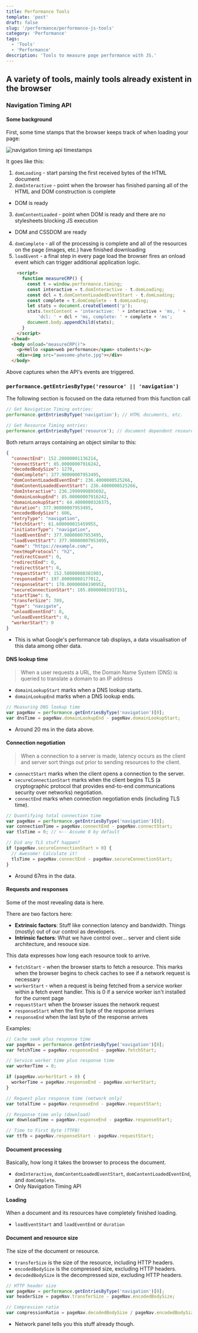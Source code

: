 ```yaml
---
title: Performance Tools
template: 'post'
draft: false
slug: '/performance/performance-js-tools'
category: 'Performance'
tags:
  - 'Tools'
  - 'Performance'
description: 'Tools to measure page performance with JS.'
---
```


## A variety of tools, mainly tools already existent in the browser

### Navigation Timing API

#### Some background

First, some time stamps that the browser keeps track of when loading your page:

![navigation timing api timestamps](https://developers.google.com/web/fundamentals/performance/critical-rendering-path/images/dom-navtiming.png)

It goes like this:

1. `domLoading` - start parsing the first received bytes of the HTML document
2. `domInteractive` - point when the browser has finished parsing all of the HTML and DOM construction is complete

- DOM is ready

3. `domContentLoaded` - point when DOM is ready and there are no stylesheets blocking JS execution

- DOM and CSSDOM are ready

4. `domComplete` - all of the processing is complete and all of the resources on the page (images, etc.) have finished downloading
5. `loadEvent` - a final step in every page load the browser fires an onload event which can trigger additional application logic.

```html
    <script>
      function measureCRP() {
        const t = window.performance.timing;
        const interactive = t.domInteractive - t.domLoading;
        const dcl = t.domContentLoadedEventStart - t.domLoading;
        const complete = t.domComplete - t.domLoading;
        let stats = document.createElement('p');
        stats.textContent = 'interactive: ' + interactive + 'ms, ' +
            'dcl: ' + dcl + 'ms, complete: ' + complete + 'ms';
        document.body.appendChild(stats);
      }
    </script>
  </head>
  <body onload="measureCRP()">
    <p>Hello <span>web performance</span> students!</p>
    <div><img src="awesome-photo.jpg"></div>
  </body>
```

Above captures when the API's events are triggered.

### `performance.getEntriesByType('resource' || 'navigation')`

The following section is focused on the data returned from this function call

```js
// Get Navigation Timing entries:
performance.getEntriesByType('navigation'); // HTML documents, etc.

// Get Resource Timing entries:
performance.getEntriesByType('resource'); // document dependent resources
```

Both return arrays containing an object similar to this:

```json
{
  "connectEnd": 152.20000001136214,
  "connectStart": 85.00000007916242,
  "decodedBodySize": 1270,
  "domComplete": 377.90000007953495,
  "domContentLoadedEventEnd": 236.4000000525266,
  "domContentLoadedEventStart": 236.4000000525266,
  "domInteractive": 236.2999999895692,
  "domainLookupEnd": 85.00000007916242,
  "domainLookupStart": 64.4000000320375,
  "duration": 377.90000007953495,
  "encodedBodySize": 606,
  "entryType": "navigation",
  "fetchStart": 61.600000015459955,
  "initiatorType": "navigation",
  "loadEventEnd": 377.90000007953495,
  "loadEventStart": 377.90000007953495,
  "name": "https://example.com/",
  "nextHopProtocol": "h2",
  "redirectCount": 0,
  "redirectEnd": 0,
  "redirectStart": 0,
  "requestStart": 152.50000008381903,
  "responseEnd": 197.80000008177012,
  "responseStart": 170.00000004190952,
  "secureConnectionStart": 105.80000001937151,
  "startTime": 0,
  "transferSize": 789,
  "type": "navigate",
  "unloadEventEnd": 0,
  "unloadEventStart": 0,
  "workerStart": 0
}
```

- This is what Google's performance tab displays, a data visualisation of this data among other data.

#### DNS lookup time

> When a user requests a URL, the Domain Name System (DNS) is queried to translate a domain to an IP address

- `domainLookupStart` marks when a DNS lookup starts.
- `domainLookupEnd` marks when a DNS lookup ends.

```js
// Measuring DNS lookup time
var pageNav = performance.getEntriesByType('navigation')[0];
var dnsTime = pageNav.domainLookupEnd - pageNav.domainLookupStart;
```

- Around 20 ms in the data above.

#### Connection negotiation

> When a connection to a server is made, latency occurs as the client and server sort things out prior to sending resources to the client.

- `connectStart` marks when the client opens a connection to the server.
- `secureConnectionStart` marks when the client begins TLS (a cryptographic protocol that provides end-to-end communications security over networks) negotiation.
- `connectEnd` marks when connection negotiation ends (including TLS time).

```js
// Quantifying total connection time
var pageNav = performance.getEntriesByType('navigation')[0];
var connectionTime = pageNav.connectEnd - pageNav.connectStart;
var tlsTime = 0; // <-- Assume 0 by default

// Did any TLS stuff happen?
if (pageNav.secureConnectionStart > 0) {
  // Awesome! Calculate it!
  tlsTime = pageNav.connectEnd - pageNav.secureConnectionStart;
}
```

- Around 67ms in the data.

#### Requests and responses

Some of the most revealing data is here.

There are two factors here:

- **Extrinsic factors**: Stuff like connection latency and bandwidth. Things (mostly) out of our control as developers.
- **Intrinsic factors**: What we have control over... server and client side architecture, and resouce size.

This data expresses how long each resource took to arrive.

- `fetchStart` - when the browser starts to fetch a resource. This marks when the browser begins to check caches to see if a network request is necessary
- `workerStart` - when a request is being fetched from a service worker within a fetch event handler. This is 0 if a service worker isn't installed for the current page
- `requestStart` when the browser issues the network request
- `responseStart` when the first byte of the response arrives
- `responseEnd` when the last byte of the response arrives

Examples:

```js
// Cache seek plus response time
var pageNav = performance.getEntriesByType('navigation')[0];
var fetchTime = pageNav.responseEnd - pageNav.fetchStart;

// Service worker time plus response time
var workerTime = 0;

if (pageNav.workerStart > 0) {
  workerTime = pageNav.responseEnd - pageNav.workerStart;
}

// Request plus response time (network only)
var totalTime = pageNav.responseEnd - pageNav.requestStart;

// Response time only (download)
var downloadTime = pageNav.responseEnd - pageNav.responseStart;

// Time to First Byte (TTFB)
var ttfb = pageNav.responseStart - pageNav.requestStart;
```

#### Document processing

Basically, how long it takes the browser to process the document.

- `domInteractive`, `domContentLoadedEventStart`, `domContentLoadedEventEnd`, and `domComplete`.
- Only Navigation Timing API

#### Loading

When a document and its resources have completely finished loading.

- `loadEventStart` and `loadEventEnd` or `duration`

#### Document and resource size

The size of the document or resource.

- `transferSize` is the size of the resource, including HTTP headers.
- `encodedBodySize` is the compressed size, excluding HTTP headers.
- `decodedBodySize` is the decompressed size, excluding HTTP headers.

```js
// HTTP header size
var pageNav = performance.getEntriesByType('navigation')[0];
var headerSize = pageNav.transferSize - pageNav.encodedBodySize;

// Compression ratio
var compressionRatio = pageNav.decodedBodySize / pageNav.encodedBodySize;
```

- Network panel tells you this stuff already though.
